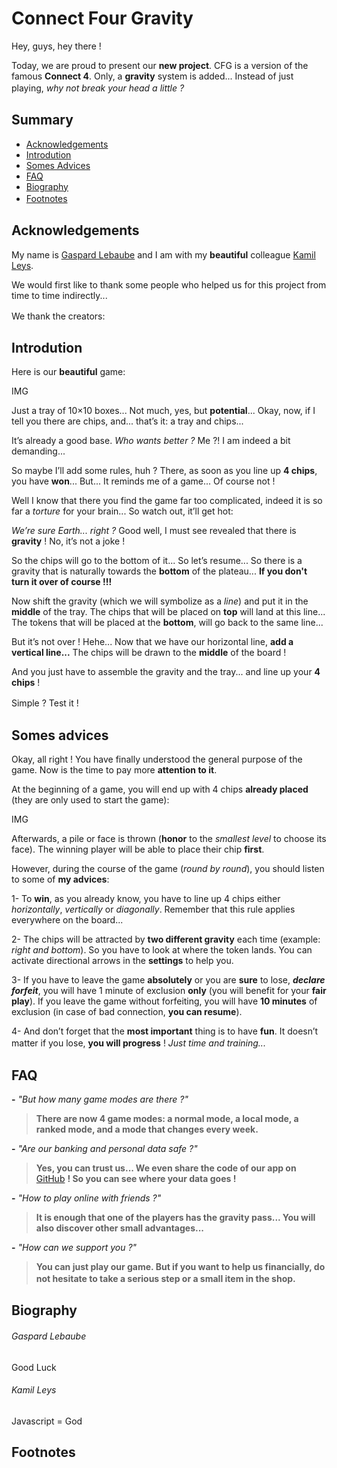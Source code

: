 # Connect Four Gravity

Hey, guys, hey there ! 

Today, we are proud to present our **new project**.
CFG is a version of the famous **Connect 4**. Only, a **gravity** system is added... Instead of just playing, *why not break your head a little ?*
ㅤ
ㅤ
## Summary

* [Acknowledgements](#acknowledgements)
* [Introdution](#introdution)
* [Somes Advices](#somes-advices)
* [FAQ](#faq)
* [Biography](#biography)
* [Footnotes](#footnotes)
ㅤ
ㅤ
## Acknowledgements

My name is [Gaspard Lebaube](#gaspard-lebaube) and I am with my **beautiful** colleague [Kamil Leys](#kamil-leys). 

We would first like to thank some people who helped us for this project from time to time indirectly...

We thank the creators:
ㅤ
ㅤ
## Introdution

Here is our **beautiful** game:

IMG

Just a tray of 10×10 boxes...
Not much, yes, but **potential**...
Okay, now, if I tell you there are chips, and... that’s it: a tray and chips... 

It’s already a good base. *Who wants better ?*
Me ?! I am indeed a bit demanding...

So maybe I’ll add some rules, huh ? 
There, as soon as you line up **4 chips**, you have **won**... But... It reminds me of a game... Of course not !

Well I know that there you find the game far too complicated, indeed it is so far a *torture* for your brain... So watch out, it’ll get hot:

*We’re sure Earth... right ?* 
Good well, I must see revealed that there is **gravity** ! No, it’s not a joke !

So the chips will go to the bottom of it...
So let’s resume... So there is a gravity that is naturally towards the **bottom** of the plateau... **If you don't turn it over of course !!!** 

Now shift the gravity (which we will symbolize as a *line*) and put it in the **middle** of the tray. 
The chips that will be placed on **top** will land at this line... The tokens that will be placed at the **bottom**, will go back to the same line...

But it’s not over ! Hehe...
Now that we have our horizontal line, **add a vertical line...**
The chips will be drawn to the **middle** of the board ! 

And you just have to assemble the gravity and the tray... and line up your **4 chips** ! 

Simple ? Test it !
ㅤ
ㅤ
## Somes advices 

Okay, all right ! 
You have finally understood the general purpose of the game. Now is the time to pay more **attention to it**. 

At the beginning of a game, you will end up with 4 chips **already placed** (they are only used to start the game):

IMG

Afterwards, a pile or face is thrown (**honor** to the *smallest level* to choose its face).
The winning player will be able to place their chip **first**.

However, during the course of the game (*round by round*), you should listen to some of **my advices**:

1- To **win**, as you already know, you have to line up 4 chips either *horizontally*, *vertically* or *diagonally*. Remember that this rule applies everywhere on the board...

2- The chips will be attracted by **two different gravity** each time (example: *right and bottom*). So you have to look at where the token lands. You can activate directional arrows in the **settings** to help you.

3- If you have to leave the game **absolutely** or you are **sure** to lose, ***declare forfeit***, you will have 1 minute of exclusion **only** (you will benefit for your **fair play**). If you leave the game without forfeiting, you will have **10 minutes** of exclusion (in case of bad connection, **you can resume**).

4- And don’t forget that the **most important** thing is to have **fun**. It doesn’t matter if you lose, **you will progress** ! *Just time and training...*
ㅤ
ㅤ
## FAQ

**-** *"But how many game modes are there ?"*

> **There are now 4 game modes: a normal mode, a local mode, a ranked mode, and a mode that changes every week.**


**-** *"Are our banking and personal data safe ?"*

> **Yes, you can trust us... We even share the code of our app on** [GitHub](https://github.com/PatafixPLTX/CFG) **! So you can see where your data goes !** 


**-** *"How to play online with friends ?"*

> **It is enough that one of the players has the gravity pass... You will also discover other small advantages...**


**-** *"How can we support you ?"*

> **You can just play our game. But if you want to help us financially, do not hesitate to take a serious step or a small item in the shop.**
ㅤ
ㅤ
## Biography

###### Gaspard Lebaube

Good Luck

###### Kamil Leys

Javascript = God

## Footnotes